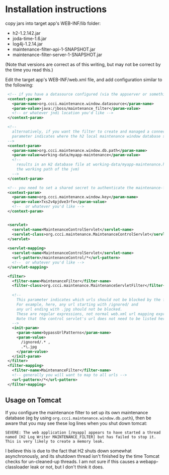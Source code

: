 Installation instructions
=========================


copy jars into target app's WEB-INF/lib folder:
* h2-1.2.142.jar
* joda-time-1.6.jar
* log4j-1.2.14.jar
* maintenance-filter-api-1-SNAPSHOT.jar
* maintenance-filter-server-1-SNAPSHOT.jar

(Note that versions are correct as of this writing, but may not be correct by the time you read this.)

Edit the target app's WEB-INF/web.xml file, and add configuration similar to the following:
 ```xml
  <!-- if you have a datasource configured (via the appserver or something), use this: -->
  <context-param>
    <param-name>org.ccci.maintenance.window.datasource</param-name>
    <param-value>java:/jboss/maintenance_filter</param-value> 
    <!-- or whatever jndi location you'd like -->
  </context-param>

  <!-- 
    alternatively, if you want the filter to create and managed a connection pool, this 
    parameter indicates where the h2 local maintenance window database should be created 
  -->
  <context-param>
    <param-name>org.ccci.maintenance.window.db.path</param-name>
    <param-value>working-data/myapp-maintenance</param-value>
    <!-- 
      results in an H2 database file at working-data/myapp-maintenance.h2.db (relative to 
      the working path of the jvm)
    -->
  </context-param>

  <!-- you need to set a shared secret to authenticate the maintenance-filter-controller client -->  
  <context-param>
    <param-name>org.ccci.maintenance.window.key</param-name>
    <param-value>7xs2v4pjdve3rfx</param-value>
    <!--  or whatever you'd like -->
  </context-param>


  <servlet>
    <servlet-name>MaintenanceControlServlet</servlet-name>
    <servlet-class>org.ccci.maintenance.MaintenanceControlServlet</servlet-class>
  </servlet>
  
  <servlet-mapping>
    <servlet-name>MaintenanceControlServlet</servlet-name>
    <url-pattern>/maintenanceControl/*</url-pattern>
    <!--  or whatever you'd like -->
  </servlet-mapping>

  <filter>
    <filter-name>MaintenanceFilter</filter-name>
    <filter-class>org.ccci.maintenance.MaintenanceServletFilter</filter-class>
    
    <!-- 
      This parameter indicates which urls should not be blocked by the filter.
      For example, here, any url starting with /ignored/ and
      any url ending with .jpg should not be blocked.
      These are regular expressions, not normal web.xml url mapping expressions.
      Note that the control servlet's url does not need to be listed here; it will be bypassed automatically.
    -->
    <init-param>
      <param-name>bypassUrlPatterns</param-name>
      <param-value>
        /ignored/.* ,
        .*\.jpg
      </param-value>
    </init-param>    
  </filter>
  <filter-mapping>
    <filter-name>MaintenanceFilter</filter-name>
    <!-- generally you will want to map to all urls -->
    <url-pattern>/*</url-pattern>
  </filter-mapping>
```


Usage on Tomcat
---------------

If you configure the maintenance filter to set up its own maintenance database (eg by using
`org.ccci.maintenance.window.db.path`), then be aware that you may see these log lines when you shut down tomcat:
```
SEVERE: The web application [/myapp] appears to have started a thread named [H2 Log Writer MAINTENANCE_FILTER] but has failed to stop it. This is very likely to create a memory leak.
```
I believe this is due to the fact that H2 shuts down somewhat asynchronously, and its shutdown thread isn't finished by
the time Tomcat checks for un-cleaned-up threads.  I am not sure if this causes a webapp-classloader leak or not, but I
don't think it does.
